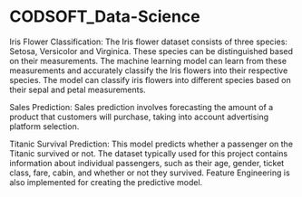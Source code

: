 # CODSOFT_Data-Science

Iris Flower Classification: The Iris flower dataset consists of three species: Setosa, Versicolor and Virginica. These species can be distinguished based on their measurements. The machine learning model can learn from these measurements and accurately classify the Iris flowers into their respective species. The model can classify iris flowers into different species based on their sepal and petal measurements.

Sales Prediction: Sales prediction involves forecasting the amount of a product that customers will purchase, taking into account advertising platform selection.

Titanic Survival Prediction: This model predicts whether a passenger on the Titanic survived or not. The dataset typically used for this project contains information about individual passengers, such as their age, gender, ticket class, fare, cabin, and whether or not they survived. Feature Engineering is also implemented for creating the predictive model.
